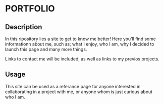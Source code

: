 # PORTFOLIO

## Description

In this ripository lies a site to get to know me better! Here you'll find some informationn about me, such as; what I enjoy, who I am, why I decided to launch this page and many more things.

Links to contact me will be included, as well as links to my previos projects.

## Usage

This site can be used as a referance page for anyone interested in collaborating in a project with me, or anyone whom is just curious about who I am.
